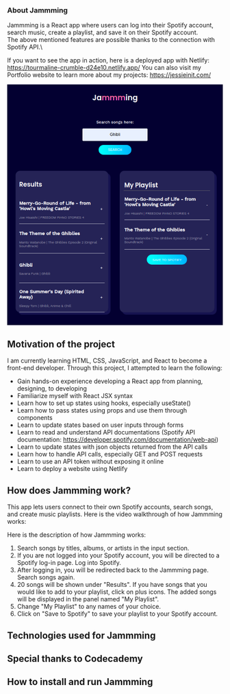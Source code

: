 ### About Jammming

Jammming is a React app where users can log into their Spotify account, search music, create a playlist, and save it on their Spotify account.\
The above mentioned features are possible thanks to the connection with Spotify API.\

If you want to see the app in action, here is a deployed app with Netlify: https://tourmaline-crumble-d24e10.netlify.app/
You can also visit my Portfolio website to learn more about my projects: https://jessieinit.com/

![Jammming, search and create music playlist on Spotify](/public/Jamming_Image.png)

## Motivation of the project

I am currently learning HTML, CSS, JavaScript, and React to become a front-end developer. Through this project, I attempted to learn the following:

* Gain hands-on experience developing a React app from planning, designing, to developing
* Familiarize myself with React JSX syntax
* Learn how to set up states using hooks, especially useState()
* Learn how to pass states using props and use them through components
* Learn to update states based on user inputs through forms
* Learn to read and understand API documentations (Spotify API documentation: https://developer.spotify.com/documentation/web-api)
* Learn to update states with json objects returned from the API calls
* Learn how to handle API calls, especially GET and POST requests
* Learn to use an API token without exposing it online
* Learn to deploy a website using Netlify

## How does Jammming work?
This app lets users connect to their own Spotify accounts, search songs, and create music playlists.
Here is the video walkthrough of how Jammming works:

Here is the description of how Jammming works: 

1. Search songs by titles, albums, or artists in the input section.
2. If you are not logged into your Spotify account, you will be directed to a Spotify log-in page. Log into Spotify.
3. After logging in, you will be redirected back to the Jammming page. Search songs again.
4. 20 songs will be shown under "Results". If you have songs that you would like to add to your playlist, click on plus icons. The added songs will be displayed in the panel named "My Playlist".
5. Change "My Playlist" to any names of your choice.
6. Click on "Save to Spotify" to save your playlist to your Spotify account.

## Technologies used for Jammming

## Special thanks to Codecademy

## How to install and run Jammming
